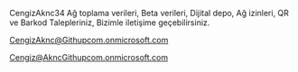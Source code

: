CengizAknc34
Ağ toplama verileri, Beta verileri,
Dijital depo, Ağ izinleri,
QR ve Barkod Talepleriniz, 
Bizimle iletişime geçebilirsiniz.

CengizAknc@Githupcom.onmicrosoft.com

Cengiz@AkncGithupcom.onmicrosoft.com
